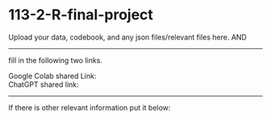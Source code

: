 # 113-2-R-final-project

Upload your data, codebook, and any json files/relevant files here. AND 

---
fill in the following two links.

Google Colab shared Link:  
ChatGPT shared link:  

---
If there is other relevant information put it below:

